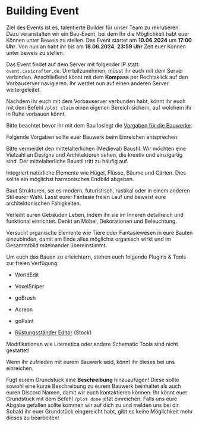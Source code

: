 # Building Event

<procedure title="Eventbeschreibung">
<p>
Ziel des Events ist es, talentierte Builder für unser Team zu rekrutieren.
Dazu veranstalten wir ein Bau-Event, bei dem Ihr die Möglichkeit habt euer Können unter Beweis zu stellen.
Das Event startet am <b>10.06.2024</b> um <b>17:00 Uhr</b>. Von nun an habt ihr bis am <b>18.06.2024</b>, <b>23:59 Uhr</b> Zeit euer Können unter beweis zu stellen.
</p>
</procedure>

<procedure title="Teilnahme">
<p>
 Das Event findet auf dem Server mit folgender IP statt: <code>event.castcrafter.de</code>.
Um teilzunehmen, müsst ihr euch mit dem Server verbinden. Anschließend könnt mit dem <b>Kompass</b> per <shortcut>Rechtsklick</shortcut> auf den Vorbauserver navigieren.
Ihr werdet nun auf einen anderen Server weitergeleitet.
</p>
</procedure>

<procedure title="Vorbauen">
<p>
Nachdem ihr euch mit dem Vorbauserver verbunden habt,
könnt ihr euch mit dem Befehl <code>/plot claim</code> einen eigenen Bereich sichern, auf welchem ihr in Ruhe vorbauen könnt.
</p>
<note>
Bitte beachtet bevor ihr mit dem Bau loslegt die
<a href="#requirements-builds"
summary="Klicke, um dir die Vorgaben anzusehen!"
>Vorgaben für die Bauwerke</a>.
</note>
</procedure>


<procedure title="Vorgaben für Bauwerke" id="requirements-builds" >
<p>
Folgende Vorgaben sollte euer Bauwerk beim Einreichen entsprechen:
</p>
<tabs>
<tab title="Baustil">
<p>
Bitte vermeidet den mittelalterlichen (Medieval) Baustil.
Wir möchten eine Vielzahl an Designs und Architekturen sehen, die kreativ und einzigartig sind.
Der mittelalterliche Baustil tritt zu häufig auf.
</p>
</tab>
<tab title="Landschaft">
<p>
Integriert natürliche Elemente wie Hügel, Flüsse, Bäume und Gärten. Dies sollte ein möglichst harmonisches Endbild abgeben.
</p>
</tab>
<tab title="Gebäude">
<p>
Baut Strukturen, sei es modern, futuristisch, rustikal oder in einem anderen Stil eurer Wahl. Lasst eurer Fantasie freien Lauf und beweist eure architektonischen Fähigkeiten.
</p>
</tab>
<tab title="Einrichtung">
<p>
Verleiht euren Gebäuden Leben, indem ihr sie im Inneren detailreich und funktional einrichtet.
Denkt an Möbel, Dekorationen und Beleuchtung.
</p>
</tab>
<tab title="Gesammtbild">
<p>
Versucht organische Elemente wie Tiere oder Fantasiewesen in eure Bauten einzubinden, damit am Ende alles möglichst organisch wirkt und im Gesammtbild miteinander übereinstimmt.
</p>
</tab>

</tabs>
</procedure>

<procedure title="Tools &amp; Plugins">
<p>
Um euch das Bauen zu erleichtern, stehen euch folgende Plugins & Tools zur freien Verfügung:
</p>
<ul><li>WorldEdit</li></ul>
<ul><li>VoxelSniper</li></ul>
<ul><li>goBrush</li></ul>
<ul><li>Acreon</li></ul>
<ul><li>goPaint</li></ul>
<ul><li><a href="armorstand.md"
summary="Klicke hier, für die Anleitung der Rüstungsständer!"
>Rüstungsständer Editor</a> (Stock)</li></ul>
<warning>
Modifikationen wie Litemetica oder andere Schematic Tools sind nicht gestattet!
</warning>
</procedure>

<procedure title="Grundstück einreichen">
<p>
Wenn ihr zufrieden mit eurem Bauwerk seid, könnt ihr dieses bei uns einreichen.
</p>
<step>
Fügt eurem Grundstück eine <b>Beschreibung</b> hinzuzufügen! 
Diese sollte sowohl eine kurze Beschreibung zu eurem Bauwerk beinhaltet als auch euren Discord Namen, damit wir euch kontaktieren können.
</step>
<step>
Ihr könnt euer Grundstück mit dem Befehl <code>/plot done</code> jetzt einreichen.
</step>
<step>
Falls uns eure Abgabe gefallen sollte kommen wir auf dich zu und melden uns bei dir.
</step>
<warning>
Sobald ihr euer Grundstück eingereicht habt, gibt es keine Möglichkeit mehr dieses zu bearbeiten!
</warning>
</procedure>

